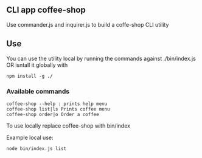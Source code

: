 ## CLI app coffee-shop

Use commander.js and inquirer.js to build a coffe-shop CLI utility

## Use

You can use the utility local by running the commands against ./bin/index.js OR isntall it globally with

```
npm install -g ./
```

### Available commands

```
coffee-shop --help : prints help menu
coffee-shop list|ls Prints coffee menu
coffee-shop order|o Order a coffee
```

To use locally replace coffee-shop with bin/index

Example local use:

```
node bin/index.js list
```
